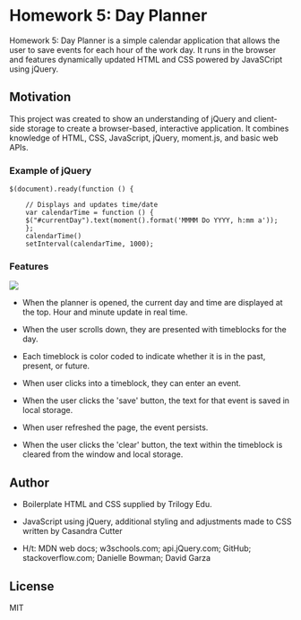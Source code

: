 # Homework 5: Day Planner

Homework 5: Day Planner is a simple calendar application that allows the user to save events for each hour of the work day. It runs in the browser and features dynamically updated HTML and CSS powered by JavaSCript using jQuery.

## Motivation

This project was created to show an understanding of jQuery and client-side storage to create a browser-based, interactive application. It combines knowledge of HTML, CSS, JavaScript, jQuery, moment.js, and basic web APIs.

### Example of jQuery 
```
$(document).ready(function () {

    // Displays and updates time/date 
    var calendarTime = function () {
    $("#currentDay").text(moment().format('MMMM Do YYYY, h:mm a'));
    }; 
    calendarTime()
    setInterval(calendarTime, 1000);
```

### Features

<img src="https://media.giphy.com/media/MBZHgQ0ldDrPlyWzQX/giphy.gif">

* When the planner is opened, the current day and time are displayed at the top. Hour and minute update in real time.

* When the user scrolls down, they are presented with timeblocks for the day.

* Each timeblock is color coded to indicate whether it is in the past, present, or future.

* When user clicks into a timeblock, they can enter an event.

* When the user clicks the 'save' button, the text for that event is saved in local storage.

* When user refreshed the page, the event persists.

* When the user clicks the 'clear' button, the text within the timeblock is cleared from the window and local storage.

## Author

* Boilerplate HTML and CSS supplied by Trilogy Edu.

* JavaScript using jQuery, additional styling and adjustments made to CSS written by Casandra Cutter

* H/t: MDN web docs; w3schools.com; api.jQuery.com; GitHub; stackoverflow.com; Danielle Bowman; David Garza

## License
MIT

